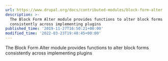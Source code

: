 ```yaml
---
url: https://www.drupal.org/docs/contributed-modules/block-form-alter
description: >-
  The Block Form Alter module provides functions to alter block forms
  consistently across implementing plugins
published_time: '2019-11-27T16:50:21+00:00'
modified_time: '2022-03-23T19:48:45+00:00'
---
```

The Block Form Alter module provides functions to alter block forms consistently across implementing plugins